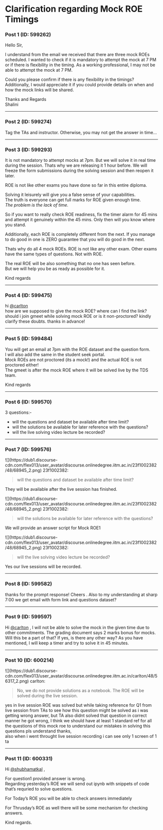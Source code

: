 # Clarification regarding Mock ROE Timings

### Post 1 (ID: 599262)

Hello Sir,

I understand from the email we received that there are three mock ROEs
scheduled. I wanted to check if it is mandatory to attempt the mock at 7 PM or
if there is flexibility in the timing. As a working professional, I may not be
able to attempt the mock at 7 PM.

Could you please confirm if there is any flexibility in the timings?
Additionally, I would appreciate it if you could provide details on when and
how the mock links will be shared.

Thanks and Regards  
Shalini


---

### Post 2 (ID: 599274)

Tag the TAs and instructor. Otherwise, you may not get the answer in time…


---

### Post 3 (ID: 599293)

It is not mandatory to attempt mocks at 7pm. But we will solve it in real time
during the session. Thats why we are releasing it 1 hour before. We will
freeze the form submissions during the solving session and then reopen it
later.

ROE is not like other exams you have done so far in this entire diploma.

Solving it leisurely will give you a false sense of your capabilities.  
The truth is everyone can get full marks for ROE given enough time.  
_The problem is the lack of time._

So if you want to really check ROE readiness, fix the timer alarm for 45 mins
and attempt it genuinely within the 45 mins. Only then will you know where you
stand.

Additionally, each ROE is completely different from the next. If you manage to
do good in one is ZERO guarantee that you will do good in the next.

Thats why do all 4 mock ROEs. ROE is not like any other exam. Other exams have
the same types of questions. Not with ROE.

The real ROE will be also something that no one has seen before.  
But we will help you be as ready as possible for it.

Kind regards


---

### Post 4 (ID: 599475)

hi [@carlton](/u/carlton)  
how are we supposed to give the mock ROE? where can I find the link? should i
join gmeet while solving mock ROE or is it non-proctored? kindly clarify these
doubts. thanks in advance!


---

### Post 5 (ID: 599484)

You will get an email at 7pm with the ROE dataset and the question form.  
I will also add the same in the student seek portal.  
Mock ROEs are not proctored (its a mock!) and the actual ROE is not proctored
either!  
The gmeet is after the mock ROE where it will be solved live by the TDS team.

Kind regards


---

### Post 6 (ID: 599570)

3 questions:-

  * will the questions and dataset be available after time limit?
  * will the solutions be available for later reference with the questions?
  * will the live solving video lecture be recorded?


---

### Post 7 (ID: 599576)

![](https://dub1.discourse-
cdn.com/flex013/user_avatar/discourse.onlinedegree.iitm.ac.in/23f1002382/48/68945_2.png)
23f1002382:

> will the questions and dataset be available after time limit?

They will be available after the live session has finished.

![](https://dub1.discourse-
cdn.com/flex013/user_avatar/discourse.onlinedegree.iitm.ac.in/23f1002382/48/68945_2.png)
23f1002382:

> will the solutions be available for later reference with the questions?

We will provide an answer script for Mock ROE1

![](https://dub1.discourse-
cdn.com/flex013/user_avatar/discourse.onlinedegree.iitm.ac.in/23f1002382/48/68945_2.png)
23f1002382:

> will the live solving video lecture be recorded?

Yes our live sessions will be recorded.


---

### Post 8 (ID: 599582)

thanks for the prompt response! Cheers . Also to my understanding at sharp
7:00 we get email with form link and questions dataset?


---

### Post 9 (ID: 599597)

Hi [@carlton](/u/carlton) , I will not be able to solve the mock in the given
time due to other commitments. The grading document says 2 marks bonus for
mocks. Will this be a part of that? If yes, is there any other way? As you
have mentioned, I will keep a timer and try to solve it in 45 minutes.


---

### Post 10 (ID: 600214)

![](https://dub1.discourse-
cdn.com/flex013/user_avatar/discourse.onlinedegree.iitm.ac.in/carlton/48/56317_2.png)
carlton:

> No, we do not provide solutions as a notebook. The ROE will be solved during
> the live session.

yes in live session ROE was solved but while taking reference for Q1 from live
session from TAs to see how this question might be solved as i was getting
wrong answer, but TA also didnt solved that question in correct manner he got
wrong, I think we should have at least 1 standard ref for all the questions of
this mock roe to understand our mistakes in solving this questions pls
understand thanks,  
also when i went throught live session recording i can see only 1 screen of 1
ta


---

### Post 11 (ID: 600331)

Hi [@shubhamatkal](/u/shubhamatkal) ,

For question1 provided answer is wrong.  
Regarding yesterday’s ROE we will send out ipynb with snippets of code that’s
requried to solve questions.

For Today’s ROE you will be able to check answers immediately

For Thrusday’s ROE as well there will be some mechanism for checking answers.

Kind regards.

